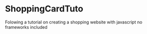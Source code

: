 # ShoppingCardTuto
Folowing a tutorial on creating a shopping  website with javascript no frameworks included

